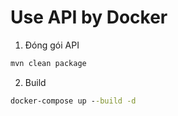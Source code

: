 # Use API by Docker
1. Đóng gói API
```cmd
mvn clean package
```

2. Build

```cmd
docker-compose up --build -d
```